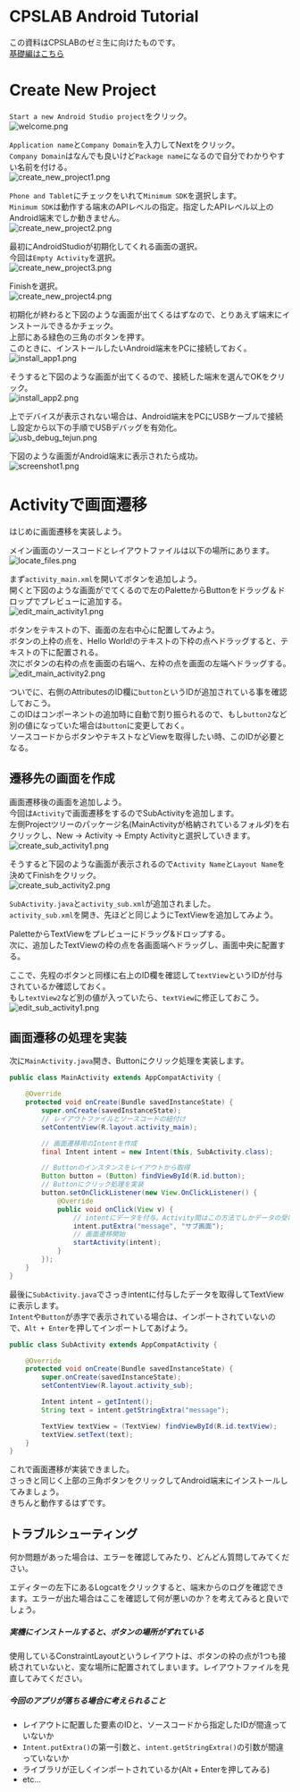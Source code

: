 # CPSLAB Android Tutorial
この資料はCPSLABのゼミ生に向けたものです。  
[基礎編はこちら](./document.md)

# Create New Project
`Start a new Android Studio project`をクリック。  
![welcome.png](./image/welcome.png)

`Application name`と`Company Domain`を入力してNextをクリック。  
`Company Domain`はなんでも良いけど`Package name`になるので自分でわかりやすい名前を付ける。  
![create_new_project1.png](./image/create_new_project1.png)

`Phone and Tablet`にチェックをいれて`Minimum SDK`を選択します。  
`Minimum SDK`は動作する端末のAPIレベルの指定。指定したAPIレベル以上のAndroid端末でしか動きません。  
![create_new_project2.png](./image/create_new_project2.png)

最初にAndroidStudioが初期化してくれる画面の選択。  
今回は`Empty Activity`を選択。  
![create_new_project3.png](./image/create_new_project3.png)

Finishを選択。  
![create_new_project4.png](./image/create_new_project4.png)

初期化が終わると下図のような画面が出てくるはずなので、とりあえず端末にインストールできるかチェック。  
上部にある緑色の三角のボタンを押す。  
このときに、インストールしたいAndroid端末をPCに接続しておく。  
![install_app1.png](./image/install_app1.png)

そうすると下図のような画面が出てくるので、接続した端末を選んでOKをクリック。  
![install_app2.png](./image/install_app2.png)

上でデバイスが表示されない場合は、Android端末をPCにUSBケーブルで接続し設定から以下の手順でUSBデバッグを有効化。  
![usb_debug_tejun.png](./image/usb_debug_tejun.png)

下図のような画面がAndroid端末に表示されたら成功。  
![screenshot1.png](./image/screenshot1.png)

# Activityで画面遷移
はじめに画面遷移を実装しよう。  

メイン画面のソースコードとレイアウトファイルは以下の場所にあります。  
![locate_files.png](./image/locate_files.png)

まず`activity_main.xml`を開いてボタンを追加しよう。  
開くと下図のような画面がでてくるので左のPaletteからButtonをドラッグ＆ドロップでプレビューに追加する。  
![edit_main_activity1.png](./image/edit_main_activity1.png)

ボタンをテキストの下、画面の左右中心に配置してみよう。   
ボタンの上枠の点を、Hello World!のテキストの下枠の点へドラッグすると、テキストの下に配置される。   
次にボタンの右枠の点を画面の右端へ、左枠の点を画面の左端へドラッグする。  
![edit_main_activity2.png](./image/edit_main_activity2.png)

ついでに、右側のAttributesのID欄に`button`というIDが追加されている事を確認しておこう。  
このIDはコンポーネントの追加時に自動で割り振られるので、もし`button2`など別の値になっていた場合は`button`に変更しておく。  
ソースコードからボタンやテキストなどViewを取得したい時、このIDが必要となる。

## 遷移先の画面を作成

画面遷移後の画面を追加しよう。  
今回は`Activity`で画面遷移をするのでSubActivityを追加します。  
左側Projectツリーのパッケージ名(MainActivityが格納されているフォルダ)を右クリックし、New -> Activity -> Empty Activityと選択していきます。  
![create_sub_activity1.png](./image/create_sub_activity1.png)

そうすると下図のような画面が表示されるので`Activity Name`と`Layout Name`を決めてFinishをクリック。  
![create_sub_activity2.png](./image/create_sub_activity2.png)

`SubActivity.java`と`activity_sub.xml`が追加されました。  
`activity_sub.xml`を開き、先ほどと同じようにTextViewを追加してみよう。  

PaletteからTextViewをプレビューにドラッグ&ドロップする。  
次に、追加したTextViewの枠の点を各画面端へドラッグし、画面中央に配置する。

ここで、先程のボタンと同様に右上のID欄を確認して`textView`というIDが付与されているか確認しておく。  
もし`textView2`など別の値が入っていたら、`textView`に修正しておこう。  
![edit_sub_activity1.png](./image/edit_sub_activity1.png)

## 画面遷移の処理を実装

次に`MainActivity.java`開き、Buttonにクリック処理を実装します。  

```java
public class MainActivity extends AppCompatActivity {

    @Override
    protected void onCreate(Bundle savedInstanceState) {
        super.onCreate(savedInstanceState);
        // レイアウトファイルとソースコードの紐付け
        setContentView(R.layout.activity_main);

        // 画面遷移用のIntentを作成
        final Intent intent = new Intent(this, SubActivity.class);

        // Buttonのインスタンスをレイアウトから取得
        Button button = (Button) findViewById(R.id.button);
        // Buttonにクリック処理を実装
        button.setOnClickListener(new View.OnClickListener() {
            @Override
            public void onClick(View v) {
                // intentにデータを付与。Activity間はこの方法でしかデータの受け渡しが不可能
                intent.putExtra("message", "サブ画面");
                // 画面遷移開始
                startActivity(intent);
            }
        });
    }
}
```
最後に`SubActivity.java`でさっきintentに付与したデータを取得してTextViewに表示します。  
`Intent`や`Button`が赤字で表示されている場合は、インポートされていないので、`Alt + Enter`を押してインポートしてあげよう。

```java
public class SubActivity extends AppCompatActivity {

    @Override
    protected void onCreate(Bundle savedInstanceState) {
        super.onCreate(savedInstanceState);
        setContentView(R.layout.activity_sub);

        Intent intent = getIntent();
        String text = intent.getStringExtra("message");

        TextView textView = (TextView) findViewById(R.id.textView);
        textView.setText(text);
    }
}
```

これで画面遷移が実装できました。  
さっきと同じく上部の三角ボタンをクリックしてAndroid端末にインストールしてみましょう。  
きちんと動作するはずです。  

## トラブルシューティング
何か問題があった場合は、エラーを確認してみたり、どんどん質問してみてください。

エディターの左下にあるLogcatをクリックすると、端末からのログを確認できます。エラーが出た場合はここを確認して何が悪いのか？を考えてみると良いでしょう。

##### 実機にインストールすると、ボタンの場所がずれている
使用しているConstraintLayoutというレイアウトは、ボタンの枠の点が1つも接続されていないと、変な場所に配置されてしまいます。レイアウトファイルを見直してみてください。

##### 今回のアプリが落ちる場合に考えられること
- レイアウトに配置した要素のIDと、ソースコードから指定したIDが間違っていないか
- `Intent.putExtra()`の第一引数と、`intent.getStringExtra()`の引数が間違っていないか
- ライブラリが正しくインポートされているか(Alt + Enterを押してみる)
- etc...
